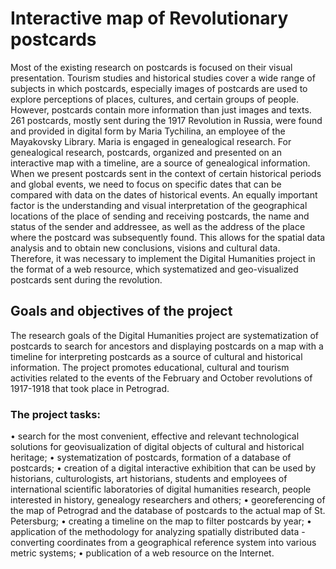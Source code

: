 # Interactive map of Revolutionary postcards
Most of the existing research on postcards is focused on their visual presentation. Tourism studies and historical studies cover a wide range of subjects in which postcards, especially images of postcards are used to explore perceptions of places, cultures, and certain groups of people.
However, postcards contain more information than just images and texts.
261 postcards, mostly sent during the 1917 Revolution in Russia, were found and provided in digital form by Maria Tychilina, an employee of the Mayakovsky Library. Maria is engaged in genealogical research. For genealogical research, postcards, organized and presented on an interactive map with a timeline, are a source of genealogical information.
When we present postcards sent in the context of certain historical periods and global events, we need to focus on specific dates that can be compared with data on the dates of historical events. An equally important factor is the understanding and visual interpretation of the geographical locations of the place of sending and receiving postcards, the name and status of the sender and addressee, as well as the address of the place where the postcard was subsequently found. This allows for the spatial data analysis and to obtain new conclusions, visions and cultural data.
Therefore, it was necessary to implement the Digital Humanities project in the format of a web resource, which systematized and geo-visualized postcards sent during the revolution.
## Goals and objectives of the project
The research goals of the Digital Humanities project are systematization of postcards to search for ancestors and displaying postcards on a map with a timeline for interpreting postcards as a source of cultural and historical information. The project promotes educational, cultural and tourism activities related to the events of the February and October revolutions of 1917-1918 that took place in Petrograd.
### The project tasks:
•	search for the most convenient, effective and relevant technological solutions for geovisualization of digital objects of cultural and historical heritage; 
•	systematization of postcards, formation of a database of postcards;
•	creation of a digital interactive exhibition that can be used by historians, culturologists, art historians, students and employees of international scientific laboratories of digital humanities research, people interested in history, genealogy researchers and others;
•	georeferencing of the map of Petrograd and the database of postcards to the actual map of St. Petersburg;
•	creating a timeline on the map to filter postcards by year;
•	application of the methodology for analyzing spatially distributed data - converting coordinates from a geographical reference system into various metric systems;
•	publication of a web resource on the Internet.

